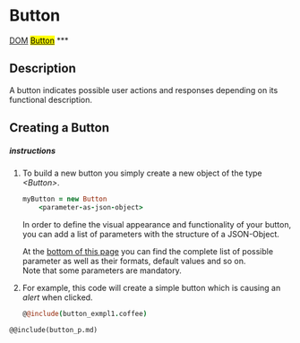 # Button
<span class="inheritance">
<a href="#Documentation/core/dom">DOM</a>
<a class="inheritance" href="#Documentation/elements/button"><mark>Button</mark></a>
</span>
***

## Description
A button indicates possible user actions and responses depending on its functional description.

## Creating a Button
##### instructions
1. 
	To build a new button you simply create a new object of the type *&lt;Button&gt;*.
	```coffeescript
	myButton = new Button
		<parameter-as-json-object>
	```
	In order to define the visual appearance and functionality of your button, you can add a list of parameters with the structure of a JSON-Object.
 
 	At the <a href="#parameter">bottom of this page</a> you can find the complete list of possible parameter as well as their formats, default values and so on. <br />
 	Note that some parameters are mandatory.
2. 
	For example, this code will create a simple button which is causing an *alert* when clicked.
	 ```coffeescript
	@@include(button_exmpl1.coffee)
	```

```div-parameter
@@include(button_p.md)
```



